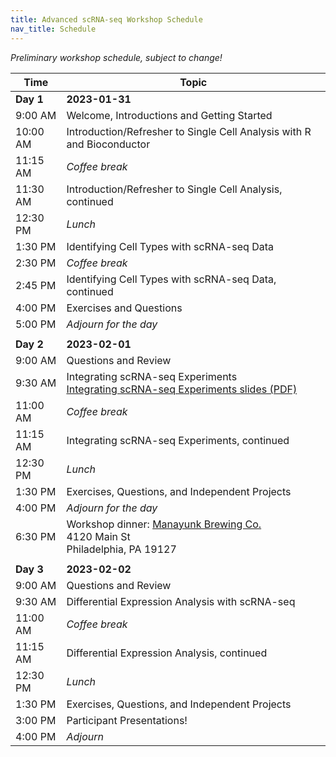 ```yaml
---
title: Advanced scRNA-seq Workshop Schedule
nav_title: Schedule
---
```


*Preliminary workshop schedule, subject to change!*

| Time      | Topic                                                            |
|------------------|------------------------------------------------------|
| **Day 1** | **2023-01-31**                                                   |
| 9:00 AM   | Welcome, Introductions and Getting Started                       |
| 10:00 AM  | Introduction/Refresher to Single Cell Analysis with R and Bioconductor           |
| 11:15 AM  | *Coffee break*                                                   |
| 11:30 AM  | Introduction/Refresher to Single Cell Analysis, continued |
| 12:30 PM  | *Lunch*                                                          |
| 1:30 PM   | Identifying Cell Types with scRNA-seq Data                       |
| 2:30 PM   | *Coffee break*                                                   |
| 2:45 PM   | Identifying Cell Types with scRNA-seq Data, continued            |
| 4:00 PM   | Exercises and Questions                                          |
| 5:00 PM   | *Adjourn for the day*                                            |
|           |                                                                  |
| **Day 2** | **2023-02-01**                                                   |
| 9:00 AM   | Questions and Review                                             |
| 9:30 AM   | Integrating scRNA-seq Experiments <br> [Integrating scRNA-seq Experiments slides (PDF)](../slides/2023-02-01_Integration.pdf)                                |
| 11:00 AM  | *Coffee break*                                                   |
| 11:15 AM  | Integrating scRNA-seq Experiments, continued                     |
| 12:30 PM  | *Lunch*                                                          |
| 1:30 PM   | Exercises, Questions, and Independent Projects                   |
| 4:00 PM   | *Adjourn for the day*                                            |
| 6:30 PM   | Workshop dinner: [Manayunk Brewing Co.](https://goo.gl/maps/cFChwoEpLJ4Lxun29) <br> 4120 Main St <br> Philadelphia, PA 19127                                          |
|           |                                                                  |
| **Day 3** | **2023-02-02**                                                   |
| 9:00 AM   | Questions and Review                                             |
| 9:30 AM   | Differential Expression Analysis with scRNA-seq                  |
| 11:00 AM  | *Coffee break*                                                   |
| 11:15 AM  | Differential Expression Analysis, continued       |
| 12:30 PM  | *Lunch*                                                          |
| 1:30 PM   | Exercises, Questions, and Independent Projects                   |
| 3:00 PM   | Participant Presentations!                                       |
| 4:00 PM   | *Adjourn*                                                        |
